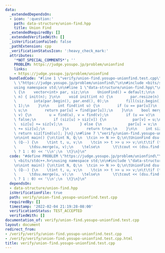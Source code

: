 ```yaml
---
data:
  _extendedDependsOn:
  - icon: ':question:'
    path: data-structure/union-find.hpp
    title: Union Find
  _extendedRequiredBy: []
  _extendedVerifiedWith: []
  _isVerificationFailed: false
  _pathExtension: cpp
  _verificationStatusIcon: ':heavy_check_mark:'
  attributes:
    '*NOT_SPECIAL_COMMENTS*': ''
    PROBLEM: https://judge.yosupo.jp/problem/unionfind
    links:
    - https://judge.yosupo.jp/problem/unionfind
  bundledCode: "#line 1 \"verify/union-find.yosupo-unionfind.test.cpp\"\n#define PROBLEM\
    \ \"https://judge.yosupo.jp/problem/unionfind\"\n\n#include <bits/stdc++.h>\n\
    using namespace std;\n\n#line 1 \"data-structure/union-find.hpp\"\nstruct UnionFind\
    \ {\n    vector<int> par, siz;\n\n    UnionFind() = default;\n\n    UnionFind(int\
    \ n) { init(n); }\n\n    void init(int n) {\n        par.resize(n);\n        siz.resize(n);\n\
    \        iota(par.begin(), par.end(), 0);\n        fill(siz.begin(), siz.end(),\
    \ 1);\n    }\n\n    int find(int u) {\n        if (u == par[u])\n            return\
    \ u;\n        return par[u] = find(par[u]);\n    }\n\n    bool merge(int u, int\
    \ v) {\n        u = find(u), v = find(v);\n        if (u == v)\n            return\
    \ false;\n        if (siz[u] > siz[v]) {\n            par[v] = u;\n          \
    \  siz[u] += siz[v];\n        } else {\n            par[u] = v;\n            siz[v]\
    \ += siz[u];\n        }\n        return true;\n    }\n\n    int size(int u) {\
    \ return siz[find(u)]; }\n};\n#line 7 \"verify/union-find.yosupo-unionfind.test.cpp\"\
    \n\nint main() {\n\tint N, Q;\n  \tcin >> N >> Q;\n\tUnionFind dsu(N);\n  \twhile\
    \ (Q--) {\n    \tint t, u, v;\n    \tcin >> t >> u >> v;\n\t\tif (t == 0)\n\t\
    \      \tdsu.merge(u, v);\n    \telse\n      \t\tcout << (dsu.find(u) == dsu.find(v)\
    \ ? 1 : 0) << '\\n';\n  \t}\n}\n"
  code: "#define PROBLEM \"https://judge.yosupo.jp/problem/unionfind\"\n\n#include\
    \ <bits/stdc++.h>\nusing namespace std;\n\n#include \"data-structure/union-find.hpp\"\
    \n\nint main() {\n\tint N, Q;\n  \tcin >> N >> Q;\n\tUnionFind dsu(N);\n  \twhile\
    \ (Q--) {\n    \tint t, u, v;\n    \tcin >> t >> u >> v;\n\t\tif (t == 0)\n\t\
    \      \tdsu.merge(u, v);\n    \telse\n      \t\tcout << (dsu.find(u) == dsu.find(v)\
    \ ? 1 : 0) << '\\n';\n  \t}\n}\n"
  dependsOn:
  - data-structure/union-find.hpp
  isVerificationFile: true
  path: verify/union-find.yosupo-unionfind.test.cpp
  requiredBy: []
  timestamp: '2022-02-04 21:19:28-08:00'
  verificationStatus: TEST_ACCEPTED
  verifiedWith: []
documentation_of: verify/union-find.yosupo-unionfind.test.cpp
layout: document
redirect_from:
- /verify/verify/union-find.yosupo-unionfind.test.cpp
- /verify/verify/union-find.yosupo-unionfind.test.cpp.html
title: verify/union-find.yosupo-unionfind.test.cpp
---
```

